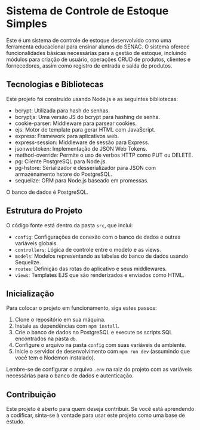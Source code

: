 # Sistema de Controle de Estoque Simples

Este é um sistema de controle de estoque desenvolvido como uma ferramenta educacional para ensinar alunos do SENAC. O sistema oferece funcionalidades básicas necessárias para a gestão de estoque, incluindo módulos para criação de usuário, operações CRUD de produtos, clientes e fornecedores, assim como registro de entrada e saída de produtos.

## Tecnologias e Bibliotecas

Este projeto foi construído usando Node.js e as seguintes bibliotecas:

- bcrypt: Utilizada para hash de senhas.
- bcryptjs: Uma versão JS do bcrypt para hashing de senha.
- cookie-parser: Middleware para parsear cookies.
- ejs: Motor de template para gerar HTML com JavaScript.
- express: Framework para aplicativos web.
- express-session: Middleware de sessão para Express.
- jsonwebtoken: Implementação de JSON Web Tokens.
- method-override: Permite o uso de verbos HTTP como PUT ou DELETE.
- pg: Cliente PostgreSQL para Node.js.
- pg-hstore: Serializador e desserializador para JSON com armazenamento hstore do PostgreSQL.
- sequelize: ORM para Node.js baseado em promessas.

O banco de dados é PostgreSQL.

## Estrutura do Projeto

O código fonte está dentro da pasta `src`, que inclui:

- `config`: Configurações de conexão com o banco de dados e outras variáveis globais.
- `controllers`: Lógica de controle entre o modelo e as views.
- `models`: Modelos representando as tabelas do banco de dados usando Sequelize.
- `routes`: Definição das rotas do aplicativo e seus middlewares.
- `views`: Templates EJS que são renderizados e enviados como HTML.

## Inicialização

Para colocar o projeto em funcionamento, siga estes passos:

1. Clone o repositório em sua máquina.
2. Instale as dependências com `npm install`.
3. Crie o banco de dados no PostgreSQL e execute os scripts SQL encontrados na pasta `db`.
4. Configure o arquivo na pasta `config` com suas variáveis de ambiente.
5. Inicie o servidor de desenvolvimento com `npm run dev` (assumindo que você tem o Nodemon instalado).

Lembre-se de configurar o arquivo `.env` na raiz do projeto com as variáveis necessárias para o banco de dados e autenticação.

## Contribuição

Este projeto é aberto para quem deseja contribuir. Se você está aprendendo a codificar, sinta-se à vontade para usar este projeto como uma base de estudo.